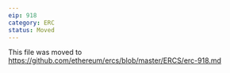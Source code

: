 ```yaml
---
eip: 918
category: ERC
status: Moved
---
```


This file was moved to https://github.com/ethereum/ercs/blob/master/ERCS/erc-918.md

